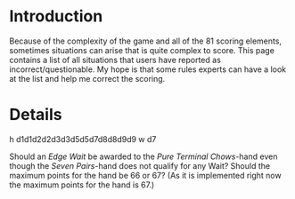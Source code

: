 # Introduction #

Because of the complexity of the game and all of the 81 scoring elements, sometimes situations can arise that is quite complex to score. This page contains a list of all situations that users have reported as incorrect/questionable. My hope is that some rules experts can have a look at the list and help me correct the scoring.

# Details #

h d1d1d2d2d3d3d5d5d7d8d8d9d9 w d7

Should an _Edge_ _Wait_ be awarded to the _Pure_ _Terminal_ _Chows_-hand even though the _Seven_ _Pairs_-hand does not qualify for any Wait? Should the maximum points for the hand be 66 or 67? (As it is implemented right now the maximum points for the hand is 67.)